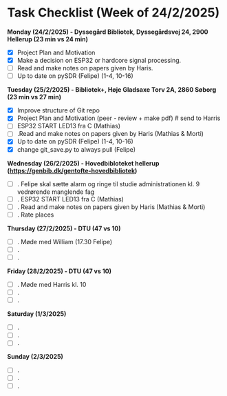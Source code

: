 # Task Checklist (Week of 24/2/2025)

**Monday (24/2/2025) -  Dyssegård Bibliotek, Dyssegårdsvej 24, 2900 Hellerup (23 min vs 24 min)**

- [X] Project Plan and Motivation
- [X] Make a decision on ESP32 or hardcore signal processing.
- [ ] Read and make notes on papers given by Haris.
- [ ] Up to date on pySDR (Felipe) (1-4, 10-16)

**Tuesday (25/2/2025) - Bibliotek+, Høje Gladsaxe Torv 2A, 2860 Søborg (23 min vs  27 min)**

- [X] Improve structure of Git repo
- [X] Project Plan and Motivation (peer - review + make pdf) # send to Harris
- [ ] ESP32 START LED13  fra C (Mathias)
- [ ] .Read and make notes on papers given by Haris (Mathias & Morti)
- [X] Up to date on pySDR (Felipe) (1-4, 10-16)
- [X] change git_save.py to always pull (Felipe)

**Wednesday (26/2/2025) - Hovedbibloteket hellerup (https://genbib.dk/gentofte-hovedbibliotek)**

- [ ] . Felipe skal sætte alarm og ringe til studie administrationen kl. 9 vedrørende manglende fag
- [ ] . ESP32 START LED13 fra C (Mathias)
- [ ] . Read and make notes on papers given by Haris (Mathias & Morti)
- [ ] . Rate places

**Thursday (27/2/2025) - DTU (47 vs 10)**

- [ ] . Møde med William (17.30 Felipe)
- [ ] .
- [ ] .

**Friday (28/2/2025) - DTU (47 vs 10)**

- [ ] . Møde med Harris kl. 10
- [ ] .
- [ ] .

**Saturday (1/3/2025)**

- [ ] .
- [ ] .
- [ ] .

**Sunday (2/3/2025)**

- [ ] .
- [ ] .
- [ ] .
